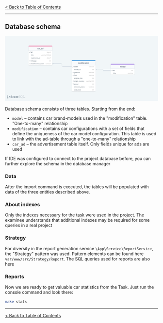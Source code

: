 [< Back to Table of Contents](../README.md)

___

## Database schema

![Linkedin](./db.png)

Database schema consists of three tables. Starting from the end:
- `model` – contains car brand-models used in the "modification" table. "One-to-many" relationship
- `modification` – contains car configurations with a set of fields that define the uniqueness of the car model configuration.
This table is used to link with the ad-table through a "one-to-many" relationship
- `car_ad` – the advertisement table itself. Only fields unique for ads are used 

If IDE was configured to connect to the project database before, you can further explore the schema in the database manager

### Data
After the import command is executed, the tables will be populated with data of the three entities described above.

### About indexes
Only the indexes necessary for the task were used in the project. The examinee understands that additional indexes
may be required for some queries in a real project

### Strategy

For diversity in the report generation service `\App\Service\ReportService`, the "Strategy" pattern was used.
Pattern elements can be found here `var/www/src/Strategy/Report`. The SQL queries used for reports are also here

### Reports
Now we are ready to get valuable car statistics from the Task. Just run the console command and look there:
   ```bash
   make stats
   ```
___

[< Back to Table of Contents](../README.md)

